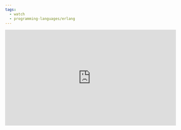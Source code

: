 ```yaml
---
tags:
  - watch
  - programming-languages/erlang
---
```


<iframe width="560" height="315" src="https://www.youtube.com/embed/3MvKLOecT1I?si=Nfn0-YGkSX-fqvQf" title="YouTube video player" frameborder="0" allow="accelerometer; autoplay; clipboard-write; encrypted-media; gyroscope; picture-in-picture; web-share" allowfullscreen></iframe>
